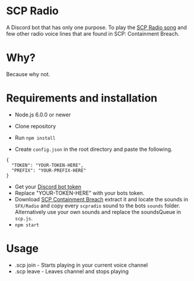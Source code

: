 # SCP Radio
A Discord bot that has only one purpose. To play the [SCP Radio song](https://www.youtube.com/watch?v=gjQHPblDtd8) and few other radio voice lines that are found in SCP: Containment Breach.

# Why?
Because why not.

# Requirements and installation
- Node.js 6.0.0 or newer

- Clone repository
- Run `npm install`
- Create `config.json` in the root directory and paste the following.
```
{
  "TOKEN": "YOUR-TOKEN-HERE",
  "PREFIX": "YOUR-PREFIX-HERE"
}
```
- Get your [Discord bot token](https://discordapp.com/developers/applications/)
- Replace "YOUR-TOKEN-HERE" with your bots token.
- Download [SCP Containment Breach](http://www.scpcbgame.com/) extract it and locate the sounds in `SFX/Radio` and copy every `scpradio` sound to the bots `sounds` folder. Alternatively use your own sounds and replace the soundsQueue in `scp.js`.
- `npm start`

# Usage
- .scp join - Starts playing in your current voice channel
- .scp leave - Leaves channel and stops playing